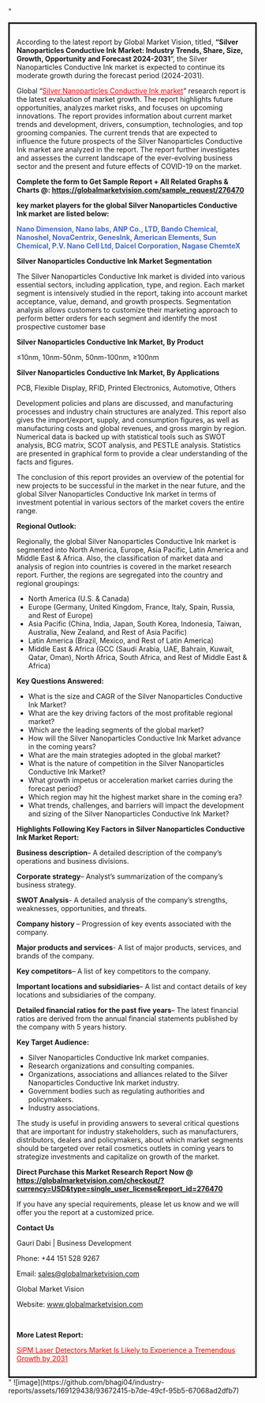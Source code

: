 "<div style='border: 3px solid black; padding: 1em;'>

According to the latest report by Global Market Vision, titled, <strong>“Silver Nanoparticles Conductive Ink Market: Industry Trends, Share, Size, Growth, Opportunity and Forecast 2024-2031</strong>“, the Silver Nanoparticles Conductive Ink market is expected to continue its moderate growth during the forecast period (2024-2031).

Global “<a style='color: #ff0000;' href='https://globalmarketvision.com/reports/global-silver-nanoparticles-conductive-ink-market/276470'>Silver Nanoparticles Conductive Ink market</a>” research report is the latest evaluation of market growth. The report highlights future opportunities, analyzes market risks, and focuses on upcoming innovations. The report provides information about current market trends and development, drivers, consumption, technologies, and top grooming companies. The current trends that are expected to influence the future prospects of the Silver Nanoparticles Conductive Ink market are analyzed in the report. The report further investigates and assesses the current landscape of the ever-evolving business sector and the present and future effects of COVID-19 on the market.

<strong>Complete the form to Get Sample Report + All Related Graphs &amp; Charts @: <a style='color: #ff0000;' href='https://globalmarketvision.com/sample_request/276470?utm_source=linkedinPulse&utm_medium=SN&utm_campaign=SN'><strong>https://globalmarketvision.com/sample_request/276470</strong></a></strong>

<strong>key market players for the global Silver Nanoparticles Conductive Ink market are listed below:</strong>

<strong style='color: #4169e1;'>Nano Dimension, Nano labs, ANP Co., LTD, Bando Chemical, Nanoshel, NovaCentrix, GenesInk, American Elements, Sun Chemical, P.V. Nano Cell Ltd, Daicel Corporation, Nagase ChemteX</strong>

<strong>Silver Nanoparticles Conductive Ink Market Segmentation</strong>

The Silver Nanoparticles Conductive Ink market is divided into various essential sectors, including application, type, and region. Each market segment is intensively studied in the report, taking into account market acceptance, value, demand, and growth prospects. Segmentation analysis allows customers to customize their marketing approach to perform better orders for each segment and identify the most prospective customer base

<strong>Silver Nanoparticles Conductive Ink Market, By Product</strong>

≤10nm, 10nm-50nm, 50nm-100nm, ≥100nm

<strong>Silver Nanoparticles Conductive Ink Market, By Applications</strong>

PCB, Flexible Display, RFID, Printed Electronics, Automotive, Others

Development policies and plans are discussed, and manufacturing processes and industry chain structures are analyzed. This report also gives the import/export, supply, and consumption figures, as well as manufacturing costs and global revenues, and gross margin by region. Numerical data is backed up with statistical tools such as SWOT analysis, BCG matrix, SCOT analysis, and PESTLE analysis. Statistics are presented in graphical form to provide a clear understanding of the facts and figures.

The conclusion of this report provides an overview of the potential for new projects to be successful in the market in the near future, and the global Silver Nanoparticles Conductive Ink market in terms of investment potential in various sectors of the market covers the entire range.

<strong>Regional Outlook:</strong>

Regionally, the global Silver Nanoparticles Conductive Ink market is segmented into North America, Europe, Asia Pacific, Latin America and Middle East &amp; Africa. Also, the classification of market data and analysis of region into countries is covered in the market research report. Further, the regions are segregated into the country and regional groupings:
<ul>
  <li>North America (U.S. &amp; Canada)</li>
  <li>Europe (Germany, United Kingdom, France, Italy, Spain, Russia, and Rest of Europe)</li>
  <li>Asia Pacific (China, India, Japan, South Korea, Indonesia, Taiwan, Australia, New Zealand, and Rest of Asia Pacific)</li>
  <li>Latin America (Brazil, Mexico, and Rest of Latin America)</li>
  <li>Middle East &amp; Africa (GCC (Saudi Arabia, UAE, Bahrain, Kuwait, Qatar, Oman), North Africa, South Africa, and Rest of Middle East &amp; Africa)</li>
</ul>
<strong>Key Questions Answered:</strong>
<ul>
  <li>What is the size and CAGR of the Silver Nanoparticles Conductive Ink Market?</li>
  <li>What are the key driving factors of the most profitable regional market?</li>
  <li>Which are the leading segments of the global market?</li>
  <li>How will the Silver Nanoparticles Conductive Ink Market advance in the coming years?</li>
  <li>What are the main strategies adopted in the global market?</li>
  <li>What is the nature of competition in the Silver Nanoparticles Conductive Ink Market?</li>
  <li>What growth impetus or acceleration market carries during the forecast period?</li>
  <li>Which region may hit the highest market share in the coming era?</li>
  <li>What trends, challenges, and barriers will impact the development and sizing of the Silver Nanoparticles Conductive Ink Market?</li>
</ul>
<strong>Highlights Following Key Factors in Silver Nanoparticles Conductive Ink Market Report:</strong>

<strong>Business description</strong>– A detailed description of the company’s operations and business divisions.

<strong>Corporate strategy</strong>– Analyst’s summarization of the company’s business strategy.

<strong>SWOT Analysis</strong>- A detailed analysis of the company’s strengths, weaknesses, opportunities, and threats.

<strong>Company history</strong> – Progression of key events associated with the company.

<strong>Major products and services</strong>- A list of major products, services, and brands of the company.

<strong>Key competitors</strong>– A list of key competitors to the company.

<strong>Important locations and subsidiaries</strong>– A list and contact details of key locations and subsidiaries of the company.

<strong>Detailed financial ratios for the past five years</strong>– The latest financial ratios are derived from the annual financial statements published by the company with 5 years history.

<strong>Key Target Audience:</strong>
<ul>
  <li>Silver Nanoparticles Conductive Ink market companies.</li>
  <li>Research organizations and consulting companies.</li>
  <li>Organizations, associations and alliances related to the Silver Nanoparticles Conductive Ink market industry.</li>
  <li>Government bodies such as regulating authorities and policymakers.</li>
  <li>Industry associations.</li>
</ul>
The study is useful in providing answers to several critical questions that are important for industry stakeholders, such as manufacturers, distributors, dealers and policymakers, about which market segments should be targeted over retail cosmetics outlets in coming years to strategize investments and capitalize on growth of the market.

<strong>Direct Purchase this Market Research Report Now @ </strong><strong><a style='color: #ff0000;' href='https://globalmarketvision.com/checkout/?currency=USD&type=single_user_license&report_id=276470?utm_source=linkedinPulse&utm_medium=SN&utm_campaign=SN'><strong>https://globalmarketvision.com/checkout/?currency=USD&type=single_user_license&report_id=276470</strong></a></strong>

If you have any special requirements, please let us know and we will offer you the report at a customized price.
<p id='ember58' class='ember-view reader-content-blocks__paragraph'><strong>Contact Us</strong></p>
<p id='ember59' class='ember-view reader-content-blocks__paragraph'>Gauri Dabi | Business Development</p>
<p id='ember60' class='ember-view reader-content-blocks__paragraph'>Phone: +44 151 528 9267</p>
Email: <a href='mailto:sales@globalmarketvision.com'>sales@globalmarketvision.com</a>

Global Market Vision

Website: <a href='http://www.globalmarketvision.com'>www.globalmarketvision.com</a>

&nbsp;

<strong>More Latest Report:</strong>

<a style='color: #ff0000;' href='https://www.linkedin.com/pulse/sipm-laser-detectors-market-likely-experience-tremendous-disha-raut-z3a4c/?published=t'>SiPM Laser Detectors Market Is Likely to Experience a Tremendous Growth by 2031</a>

</div>"
![image](https://github.com/bhagi04/industry-reports/assets/169129438/93672415-b7de-49cf-95b5-67068ad2dfb7)
